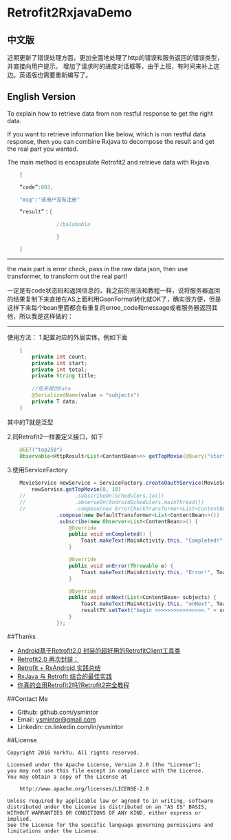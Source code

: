 # Retrofit2RxjavaDemo
## 中文版

近期更新了错误处理方面，更加全面地处理了http的错误和服务返回的错误类型，并直接向用户提示。
增加了请求时的进度对话框等，由于上班，有时间来补上这边。英语版也需要重新编写了。


## English Version

To explain how to retrieve data from non restful response to get the right data.

If you want to retrieve information like below, which is non restful data response, then you can combine Rxjava to decompose the result and get the real part you wanted.

The main method is encapsulate Retrofit2 and retrieve data with Rxjava.

```java   
	{

	“code”:803,

	"msg":"该用户没有注册"

	“result”：{

                //balababla

                }

	}
```

----------

the main part is error check, pass in the raw data json, then use transformer, to transform out the real part!

一定是有code状态码和返回信息的，我之前的用法和教程一样，说将服务器返回的结果复制下来直接在AS上面利用GsonFormat转化就OK了，确实很方便，但是这样下来每个bean里面都会有重复的erroe_code和message或者服务器返回其他，所以我是这样做的：


----------

使用方法：
1.配置对应的外层实体，例如下面
```java
	{
		private int count;
	    private int start;
	    private int total;
	    private String title;
	
	    //用来模仿Data
	    @SerializedName(value = "subjects")
	    private T data;
	}
```
其中的T就是泛型

2.同Retrofit2一样要定义接口，如下

```java
	@GET("top250")
    Observable<HttpResult<List<ContentBean>>> getTopMovie(@Query("start") int start, @Query("count") int count);
```
3.使用ServiceFactory
```java
	MovieService newService = ServiceFactory.createOauthService(MovieService.class);
        newService.getTopMovie(0, 10)
	//                .subscribeOn(Schedulers.io())
	//                .observeOn(AndroidSchedulers.mainThread())
	//                .compose(new ErrorCheckTransformer<List<ContentBean>>())
                .compose(new DefaultTransformer<List<ContentBean>>())
                .subscribe(new Observer<List<ContentBean>>() {
                    @Override
                    public void onCompleted() {
                        Toast.makeText(MainActivity.this, "Completed!", Toast.LENGTH_SHORT).show();
                    }

                    @Override
                    public void onError(Throwable e) {
                        Toast.makeText(MainActivity.this, "Error!", Toast.LENGTH_SHORT).show();
                    }

                    @Override
                    public void onNext(List<ContentBean> subjects) {
                        Toast.makeText(MainActivity.this, "onNext", Toast.LENGTH_SHORT).show();
                        resultTV.setText("begin >>>>>>>>>>>>>>>>." + subjects.toString());
                    }
                });
```

##Thanks
- [Android基于Retrofit2.0 封装的超好用的RetrofitClient工具类]( http://www.jianshu.com/p/29c2a9ac5abf)
- [Retrofit2.0 再次封装：](http://www.jianshu.com/p/7edc1cce6b93)
- [Retrofit + RxAndroid 实践总结](http://www.jianshu.com/p/f48f6d31314b)
- [RxJava 与 Retrofit 结合的最佳实践]( https://gank.io/post/56e80c2c677659311bed9841)
- [你真的会用Retrofit2吗?Retrofit2完全教程](http://www.jianshu.com/p/308f3c54abdd)

##Contact Me
- Github:   github.com/ysmintor
- Email:    ysmintor@gmail.com
- Linkedin: cn.linkedin.com/in/ysmintor


##License

    Copyright 2016 YorkYu. All rights reserved.

    Licensed under the Apache License, Version 2.0 (the "License");
    you may not use this file except in compliance with the License.
    You may obtain a copy of the License at

        http://www.apache.org/licenses/LICENSE-2.0

    Unless required by applicable law or agreed to in writing, software
    distributed under the License is distributed on an "AS IS" BASIS,
    WITHOUT WARRANTIES OR CONDITIONS OF ANY KIND, either express or implied.
    See the License for the specific language governing permissions and
    limitations under the License.
